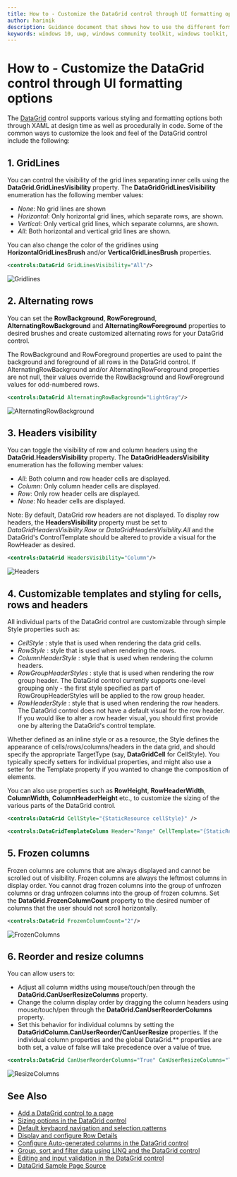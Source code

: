 ```yaml
---
title: How to - Customize the DataGrid control through UI formatting options
author: harinik
description: Guidance document that shows how to use the different formatting options to customize the look and feel of the DataGrid control
keywords: windows 10, uwp, windows community toolkit, windows toolkit, DataGrid, xaml control, xaml
---
```


# How to - Customize the DataGrid control through UI formatting options

The [DataGrid](../datagrid.md) control supports various styling and formatting options both through XAML at design time as well as procedurally in code. Some of the common ways to customize the look and feel of the DataGrid control include the following:

## 1. GridLines
You can control the visibility of the grid lines separating inner cells using the **DataGrid.GridLinesVisibility** property. The **DataGridGridLinesVisibility** enumeration has the following member values:
   * *None*: No grid lines are shown
   * *Horizontal*: Only horizontal grid lines, which separate rows, are shown.
   * *Vertical*: Only vertical grid lines, which separate columns, are shown.
   * *All*: Both horizontal and vertical grid lines are shown. 

You can also change the color of the gridlines using **HorizontalGridLinesBrush** and/or **VerticalGridLinesBrush** properties.

```xml
<controls:DataGrid GridLinesVisibility="All"/>
```
![Gridlines](../../resources/images/Controls/DataGrid/gridlines.png)

## 2. Alternating rows
You can set the **RowBackground**, **RowForeground**, **AlternatingRowBackground** and **AlternatingRowForeground** properties to desired brushes and create customized alternating rows for your DataGrid control.

The RowBackground and RowForeground properties are used to paint the background and foreground of all rows in the DataGrid control. If AlternatingRowBackground and/or AlternatingRowForeground properties are not null, their values override the RowBackground and RowForeground values for odd-numbered rows.

```xml
<controls:DataGrid AlternatingRowBackground="LightGray"/>
```
![AlternatingRowBackground](../../resources/images/Controls/DataGrid/alternaterowbackground.png)

## 3. Headers visibility
You can toggle the visibility of row and column headers using the **DataGrid.HeadersVisibility** property. The **DataGridHeadersVisibility** enumeration has the following member values:
   * *All*: Both column and row header cells are displayed.
   * *Column*: Only column header cells are displayed.
   * *Row*: Only row header cells are displayed.
   * *None*: No header cells are displayed.

Note: By default, DataGrid row headers are not displayed. To display row headers, the **HeadersVisibility** property must be set to *DataGridHeadersVisibility.Row* or *DataGridHeadersVisibility.All* and the DataGrid's ControlTemplate should be altered to provide a visual for the RowHeader as desired.

```xml
<controls:DataGrid HeadersVisibility="Column"/>
```
![Headers](../../resources/images/Controls/DataGrid/gridlines.png)

## 4. Customizable templates and styling for cells, rows and headers

All individual parts of the DataGrid control are customizable through simple Style properties such as:
   * *CellStyle* : style that is used when rendering the data grid cells.
   * *RowStyle* : style that is used when rendering the rows.
   * *ColumnHeaderStyle* : style that is used when rendering the column headers.
   * *RowGroupHeaderStyles* : style that is used when rendering the row group header. The DataGrid control currently supports one-level grouping only - the first style specified as part of RowGroupHeaderStyles will be applied to the row group header.
   * *RowHeaderStyle* : style that is used when rendering the row headers. The DataGrid control does not have a default visual for the row header. If you would like to alter a row header visual, you should first provide one by altering the DataGrid's control template.

Whether defined as an inline style or as a resource, the Style defines the appearance of cells/rows/columns/headers in the data grid, and should specify the appropriate TargetType (say, **DataGridCell** for CellStyle). You typically specify setters for individual properties, and might also use a setter for the Template property if you wanted to change the composition of elements.

You can also use properties such as **RowHeight**, **RowHeaderWidth**, **ColumnWidth**, **ColumnHeaderHeight** etc., to customize the sizing of the various parts of the DataGrid control.

```xml
<controls:DataGrid CellStyle="{StaticResource cellStyle}" />

<controls:DataGridTemplateColumn Header="Range" CellTemplate="{StaticResource cellTemplate}" />
```

## 5. Frozen columns
Frozen columns are columns that are always displayed and cannot be scrolled out of visibility. Frozen columns are always the leftmost columns in display order. You cannot drag frozen columns into the group of unfrozen columns or drag unfrozen columns into the group of frozen columns. Set the **DataGrid.FrozenColumnCount** property to the desired number of columns that the user should not scroll horizontally.

```xml
<controls:DataGrid FrozenColumnCount="2"/>
```
![FrozenColumns](../../resources/images/Controls/DataGrid/frozencolumns.png)

## 6. Reorder and resize columns
You can allow users to: 
   * Adjust all column widths using mouse/touch/pen through the **DataGrid.CanUserResizeColumns** property. 
   * Change the column display order by dragging the column headers using mouse/touch/pen through the **DataGrid.CanUserReorderColumns** property.
   * Set this behavior for individual columns by setting the **DataGridColumn.CanUserReorder/CanUserResize** properties. If the individual column properties and the global DataGrid.** properties are both set, a value of false will take precedence over a value of true.

```xml
<controls:DataGrid CanUserReorderColumns="True" CanUserResizeColumns="True"/>
```

![ResizeColumns](../../resources/images/Controls/DataGrid/resizecolumns.png)

## See Also

* [Add a DataGrid control to a page](datagrid_basics.md)
* [Sizing options in the DataGrid control](sizing_options.md)
* [Default keybaord navigation and selection patterns](keyboard_navigation_selection.md)
* [Display and configure Row Details](rowdetails.md)
* [Configure Auto-generated columns in the DataGrid control](customize_autogenerated_columns.md)
* [Group, sort and filter data using LINQ and the DataGrid control](group_sort_filter.md)
* [Editing and input validation in the DataGrid control](editing_inputvalidation.md)
* [DataGrid Sample Page Source](https://github.com/Microsoft/WindowsCommunityToolkit/tree/master/Microsoft.Toolkit.Uwp.SampleApp/SamplePages/DataGrid)
